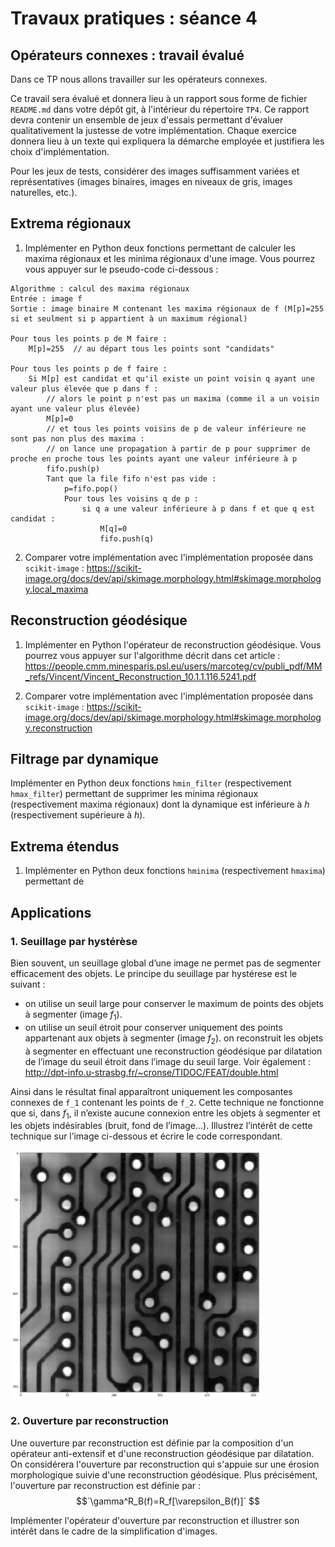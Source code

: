 # Travaux pratiques : séance 4

## Opérateurs connexes : travail évalué

Dans ce TP nous allons travailler sur les opérateurs connexes.

Ce travail sera évalué et donnera lieu à un rapport sous forme de fichier `README.md` dans votre dépôt git, à l'intérieur du répertoire `TP4`.
Ce rapport devra contenir un ensemble de jeux d'essais permettant d'évaluer qualitativement la justesse de votre implémentation.
Chaque exercice donnera lieu à un texte qui expliquera la démarche employée et justifiera les choix d'implémentation.

Pour les jeux de tests, considérer des images suffisamment variées et représentatives (images binaires, images en niveaux de gris, images naturelles, etc.).

## Extrema régionaux

1.  Implémenter en Python deux fonctions permettant de calculer les maxima régionaux et les minima régionaux d'une image. Vous pourrez vous appuyer sur le pseudo-code ci-dessous :
```
Algorithme : calcul des maxima régionaux
Entrée : image f
Sortie : image binaire M contenant les maxima régionaux de f (M[p]=255 si et seulment si p appartient à un maximum régional)

Pour tous les points p de M faire :
    M[p]=255  // au départ tous les points sont "candidats"

Pour tous les points p de f faire :
    Si M[p] est candidat et qu'il existe un point voisin q ayant une valeur plus élevée que p dans f :
        // alors le point p n'est pas un maxima (comme il a un voisin ayant une valeur plus élevée)
        M[p]=0
        // et tous les points voisins de p de valeur inférieure ne sont pas non plus des maxima : 
        // on lance une propagation à partir de p pour supprimer de proche en proche tous les points ayant une valeur inférieure à p
        fifo.push(p)
        Tant que la file fifo n'est pas vide :
            p=fifo.pop()
            Pour tous les voisins q de p :
                si q a une valeur inférieure à p dans f et que q est candidat :
                    M[q]=0
                    fifo.push(q)
```

2. Comparer votre implémentation avec l'implémentation proposée dans `scikit-image` : https://scikit-image.org/docs/dev/api/skimage.morphology.html#skimage.morphology.local_maxima

## Reconstruction géodésique

1. Implémenter en Python l'opérateur de reconstruction géodésique.
Vous pourrez vous appuyer sur l'algorithme décrit dans cet article :
https://people.cmm.minesparis.psl.eu/users/marcoteg/cv/publi_pdf/MM_refs/Vincent/Vincent_Reconstruction_10.1.1.116.5241.pdf
 
2. Comparer votre implémentation avec l'implémentation proposée dans `scikit-image` : https://scikit-image.org/docs/dev/api/skimage.morphology.html#skimage.morphology.reconstruction

## Filtrage par dynamique

Implémenter en Python deux fonctions `hmin_filter` (respectivement `hmax_filter`) permettant de supprimer les minima régionaux (respectivement maxima régionaux) dont la dynamique est inférieure à $`h`$ (respectivement supérieure à $`h`$).

## Extrema étendus

1. Implémenter en Python deux fonctions `hminima` (respectivement `hmaxima`) permettant de 



## Applications 

### 1. Seuillage par hystérèse

Bien souvent, un seuillage global d’une image ne permet pas de segmenter efficacement des objets. Le principe du seuillage par hystérese est le suivant :

- on utilise un seuil large pour conserver le maximum de points des objets à segmenter (image $`f_1`$).
- on utilise un seuil étroit pour conserver uniquement des points appartenant aux objets à segmenter (image $`f_2`$).
on reconstruit les objets à segmenter en effectuant une reconstruction géodésique par dilatation de l’image du seuil étroit dans l’image du seuil large.
Voir également : http://dpt-info.u-strasbg.fr/~cronse/TIDOC/FEAT/double.html

Ainsi dans le résultat final apparaîtront uniquement les composantes connexes de `f_1` contenant les points de `f_2`. Cette technique ne fonctionne que si, dans $`f_1`$, il n’existe aucune connexion entre les objets à segmenter et les objets indésirables (bruit, fond de l’image...). 
Illustrez l’intérêt de cette technique sur l’image ci-dessous et écrire le code correspondant.

<img src="pcb_gray.png" width="400">

   
### 2. Ouverture par reconstruction

Une ouverture par reconstruction est définie par la composition d'un opérateur anti-extensif et d'une reconstruction géodésique par dilatation.
On considérera l'ouverture par reconstruction qui s'appuie sur une érosion morphologique suivie d'une reconstruction géodésique. Plus précisément, l'ouverture par reconstruction est définie par :
$$`\gamma^R_B(f)=R_f[\varepsilon_B(f)]` $$

Implémenter l'opérateur d'ouverture par reconstruction et illustrer son intérêt dans le cadre de la simplification d'images.


